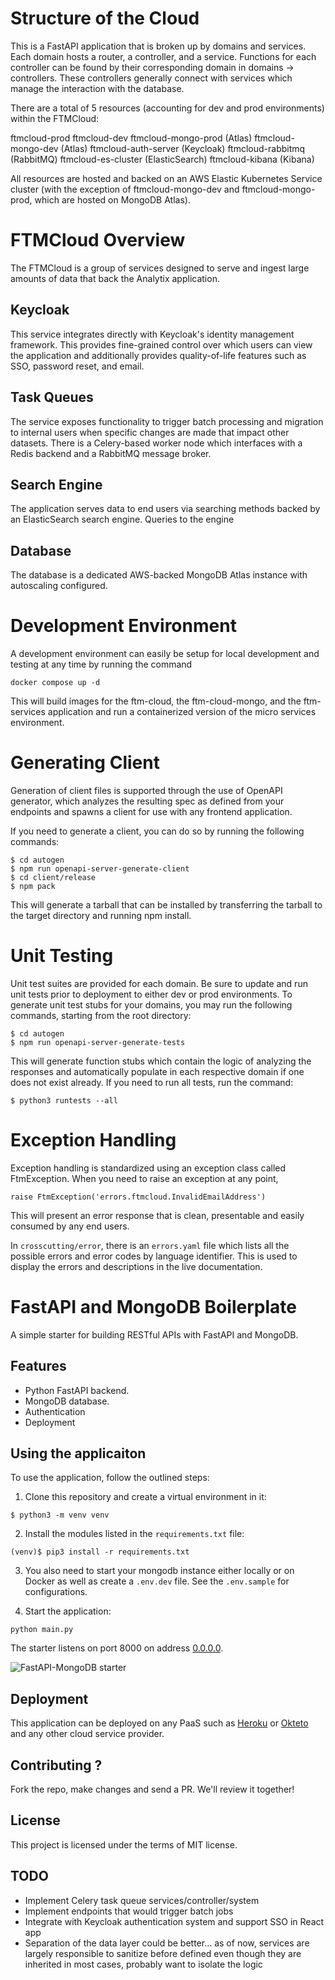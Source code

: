 # Structure of the Cloud
This is a FastAPI application that is broken up by domains and services. Each domain hosts a router, a controller,
and a service. Functions for each controller can be found by their corresponding domain in domains -> controllers. These controllers generally connect with services which manage the interaction with the database. 

There are a total of 5 resources (accounting for dev and prod environments) within the FTMCloud:

ftmcloud-prod
ftmcloud-dev
ftmcloud-mongo-prod (Atlas)
ftmcloud-mongo-dev (Atlas)
ftmcloud-auth-server (Keycloak)
ftmcloud-rabbitmq (RabbitMQ)
ftmcloud-es-cluster (ElasticSearch)
ftmcloud-kibana (Kibana)

All resources are hosted and backed on an AWS Elastic Kubernetes Service cluster (with the exception of ftmcloud-mongo-dev 
and ftmcloud-mongo-prod, which are hosted on MongoDB Atlas).

# FTMCloud Overview
The FTMCloud is a group of services designed to serve and ingest large amounts of data that back the Analytix
application. 

## Keycloak
This service integrates directly with Keycloak's identity management framework. This provides fine-grained control over
which users can view the application and additionally provides quality-of-life features such as SSO, password reset, and
email.

## Task Queues
The service exposes functionality to trigger batch processing and migration to internal users when specific changes are
made that impact other datasets. There is a Celery-based worker node which interfaces with a Redis backend and a RabbitMQ
message broker.

## Search Engine
The application serves data to end users via searching methods backed by an ElasticSearch search engine. Queries to the
engine

## Database
The database is a dedicated AWS-backed MongoDB Atlas instance with autoscaling configured. 

# Development Environment
A development environment can easily be setup for local development and testing at any time by running
the command

```commandline
docker compose up -d
```

This will build images for the ftm-cloud, the ftm-cloud-mongo, and the ftm-services application and run a containerized
version of the micro services environment.

# Generating Client
Generation of client files is supported through the use of OpenAPI generator, which analyzes the resulting spec as defined
from your endpoints and spawns a client for use with any frontend application.

If you need to generate a client, you can do so by running the following commands:

```console
$ cd autogen
$ npm run openapi-server-generate-client
$ cd client/release
$ npm pack
```

This will generate a tarball that can be installed by transferring the tarball to the
target directory and running npm install.

# Unit Testing
Unit test suites are provided for each domain. Be sure to update and run unit tests prior to deployment to
either dev or prod environments. To generate unit test stubs for your domains, you may run the following commands, starting
from the root directory:

```console
$ cd autogen
$ npm run openapi-server-generate-tests
```

This will generate function stubs which contain the logic of analyzing the responses and automatically populate in each
respective domain if one does not exist already. If you need to run all tests, run the command:

```console
$ python3 runtests --all
```

# Exception Handling
Exception handling is standardized using an exception class called FtmException. When you need to raise an exception
at any point,

```console
raise FtmException('errors.ftmcloud.InvalidEmailAddress')
```

This will present an error response that is clean, presentable and easily consumed by any end users.

In ```crosscutting/error```, there is an ```errors.yaml``` file which lists all the possible errors and error codes by 
language identifier. This is used to display the errors and descriptions in the live documentation.

# FastAPI and MongoDB Boilerplate

A simple starter for building RESTful APIs with FastAPI and MongoDB. 

## Features

+ Python FastAPI backend.
+ MongoDB database.
+ Authentication
+ Deployment

## Using the applicaiton

To use the application, follow the outlined steps:

1. Clone this repository and create a virtual environment in it:

```console
$ python3 -m venv venv
```

2. Install the modules listed in the `requirements.txt` file:

```console
(venv)$ pip3 install -r requirements.txt
```
3. You also need to start your mongodb instance either locally or on Docker as well as create a `.env.dev` file. See the `.env.sample` for configurations.

4. Start the application:

```console
python main.py
```


The starter listens on port 8000 on address [0.0.0.0](0.0.0.0:8080). 

![FastAPI-MongoDB starter](https://user-images.githubusercontent.com/31009679/165318867-4a0504d5-1fd0-4adc-8df9-db2ff3c0c3b9.png)

## Deployment

This application can be deployed on any PaaS such as [Heroku](https://heroku.com) or [Okteto](https://okteto) and any other cloud service provider.

## Contributing ?


Fork the repo, make changes and send a PR. We'll review it together!

## License

This project is licensed under the terms of MIT license.


## TODO
* Implement Celery task queue services/controller/system
* Implement endpoints that would trigger batch jobs
* Integrate with Keycloak authentication system and support SSO in React app
* Separation of the data layer could be better... as of now, services are largely responsible to sanitize before defined
  even though they are inherited in most cases, probably want to isolate the logic